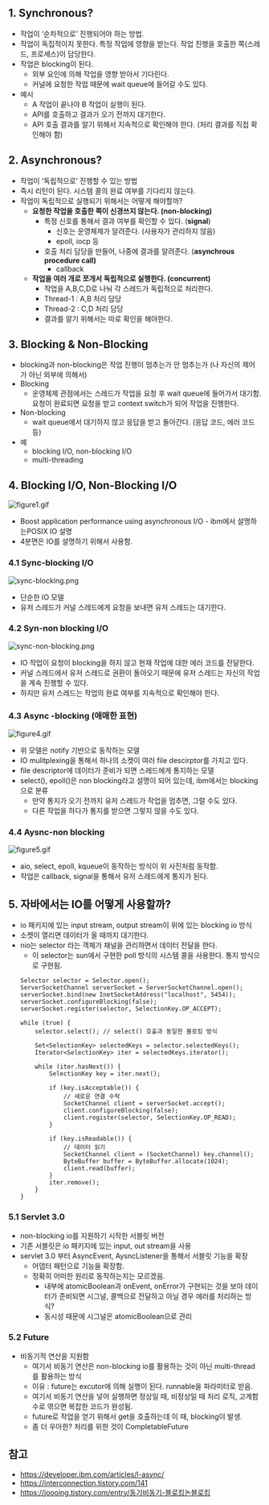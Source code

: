 ## 1. Synchronous?

- 작업이 ‘순차적으로’ 진행되어야 하는 방법.
- 작업이 독집적이지 못한다. 특정 작업에 영향을 받는다. 작업 진행을 호출한 쪽(스레드, 프로세스)이 담당한다.
- 작업은 blocking이 된다.
    - 외부 요인에 의해 작업을 영향 받아서 기다린다.
    - 커널에 요청한 작업 때문에 wait queue에 들어갈 수도 있다.
- 예시
    - A 작업이 끝나야 B 작업이 실행이 된다.
    - API를 호출하고 결과가 오기 전까지 대기한다.
    - API 호출 결과를 알기 위해서 지속적으로 확인해야 한다. (처리 결과를 직접 확인해야 함)

## 2. Asynchronous?

- 작업이 ‘독립적으로’ 진행할 수 있는 방법
- 즉시 리턴이 된다. 시스템 콜의 완료 여부를 기다리지 않는다.
- 작업이 독립적으로 실행되기 위해서는 어떻게 해야할까?
    - **요청한 작업을 호출한 쪽이 신경쓰지 않는다. (non-blocking)**
        - 특정 신호를 통해서 결과 여부를 확인할 수 있다. (**signal**)
            - 신호는 운영체제가 알려준다. (사용자가 관리하지 않음)
            - epoll, iocp 등
        - 호출 처리 담당을 만들어, 나중에 결과를 알려준다. (**asynchrous procedure call)**
            - callback
    - **작업을 여러 개로 쪼개서 독립적으로 실행한다. (concurrent)**
        - 작업을 A,B,C,D로 나눠 각 스레드가 독립적으로 처리한다.
        - Thread-1 : A,B 처리 담당
        - Thread-2 : C,D 처리 담당
        - 결과를 알기 위해서는 따로 확인을 해야한다.

## 3. Blocking & Non-Blocking

- blocking과 non-blocking은 작업 진행이 멈추는가 안 멈추는가 (나 자신의 제어가 아닌 외부에 의해서)
- Blocking
    - 운영체제 관점에서는 스레드가 작업을 요청 후 wait queue에 들어가서 대기함. 요청이 완료되면 요청을 받고 context switch가 되어 작업을 진행한다.
- Non-blocking
    - wait queue에서 대기하지 않고 응답을 받고 돌아간다. (응답 코드, 에러 코드 등)
- 예
    - blocking I/O, non-blocking I/O
    - multi-threading

## 4. Blocking I/O, Non-Blocking I/O

![figure1.gif](https://developer.ibm.com/developer/default/articles/l-async/images/figure1.gif)

- Boost application performance using asynchronous I/O - ibm에서 설명하는POSIX IO 설명
- 4분면은 IO를 설명하기 위해서 사용함.

### 4.1 Sync-blocking I/O

![sync-blocking.png](https://developer.ibm.com/developer/default/articles/l-async/images/figure2.gif)

- 단순한 IO 모델
- 유저 스레드가 커널 스레드에게 요청을 보내면 유저 스레드는 대기한다.

### 4.2 Syn-non blocking I/O

![sync-non-blocking.png](https://developer.ibm.com/developer/default/articles/l-async/images/figure3.gif)

- IO 작업이 요청이 blocking을 하지 않고 현재 작업에 대한 에러 코드를 전달한다.
- 커널 스레드에서 유저 스레드로 권환이 돌아오기 때문에 유저 스레드는 자신의 작업을 계속 진행할 수 있다.
- 하지만 유저 스레드는 작업의 완료 여부를 지속적으로 확인해야 한다.

### 4.3 Async -blocking (애매한 표현)

![figure4.gif](https://developer.ibm.com/developer/default/articles/l-async/images/figure4.gif)

- 위 모델은 notify 기반으로 동작하는 모델
- IO mulitplexing을 통해서 하나의 소켓이 여러 file descirptor를 가지고 있다.
- file descriptor에 데이터가 준비가 되면 스레드에게 통지하는 모델
- select(), epoll()은 non blocking라고 설명이 되어 있는데, ibm에서는 blocking으로 분류
    - 만약 통지가 오기 전까지 유저 스레드가 작업을 멈추면, 그럴 수도 있다.
    - 다른 작업을 하다가 통지를 받으면 그렇지 않을 수도 있다.

### 4.4 Aysnc-non blocking

![figure5.gif](https://developer.ibm.com/developer/default/articles/l-async/images/figure5.gif)

- aio, select, epoll, kqueue이 동작하는 방식이 위 사진처럼 동작함.
- 작업은 callback, signal을 통해서 유저 스레드에게 통지가 된다.

## 5. 자바에서는 IO를 어떻게 사용할까?

- io 패키지에 있는 input stream, output stream이 위에 있는 blocking io 방식
- 소켓이 열리면 데이터가 올 때까지 대기한다.
- nio는 selector 라는 객체가 채널을 관리하면서 데이터 전달을 한다.
    - 이 selector는 sun에서 구현한 poll 방식의 시스템 콜을 사용한다. 통지 방식으로 구현됨.
    ```
    Selector selector = Selector.open();
    ServerSocketChannel serverSocket = ServerSocketChannel.open();
    serverSocket.bind(new InetSocketAddress("localhost", 5454));
    serverSocket.configureBlocking(false);
    serverSocket.register(selector, SelectionKey.OP_ACCEPT);

    while (true) {
        selector.select(); // select() 호출과 동일한 블로킹 방식
        
        Set<SelectionKey> selectedKeys = selector.selectedKeys();
        Iterator<SelectionKey> iter = selectedKeys.iterator();
        
        while (iter.hasNext()) {
            SelectionKey key = iter.next();
            
            if (key.isAcceptable()) {
                // 새로운 연결 수락
                SocketChannel client = serverSocket.accept();
                client.configureBlocking(false);
                client.register(selector, SelectionKey.OP_READ);
            }
            
            if (key.isReadable()) {
                // 데이터 읽기
                SocketChannel client = (SocketChannel) key.channel();
                ByteBuffer buffer = ByteBuffer.allocate(1024);
                client.read(buffer);
            }
            iter.remove();
        }
    }
    ```

### 5.1 Servlet 3.0

- non-blocking io를 지원하기 시작한 서블릿 버전
- 기존 서블릿은 io 패키지에 있는 input, out stream을 사용
- servlet 3.0 부터 AsyncEvent, AysncListener을 통해서 서블릿 기능을 확장
    - 어뎁터 패턴으로 기능을 확장함.
    - 정확히 어떠한 원리로 동작하는지는 모르겠음.
        - 내부에 atomicBoolean과 onEvent, onError가 구현되는 것을 보아 데이터가 준비되면 시그널, 콜백으로 전달하고 아닐 경우 에러를 처리하는 방식?
        - 동시성 때문에 시그널은 atomicBoolean으로 관리

### 5.2 Future

- 비동기적 연산을 지원함
    - 여기서 비동기 연산은 non-blocking io를 활용하는 것이 아닌 multi-thread를 활용하는 방식
    - 이유 : future는 excutor에 의해 실행이 된다. runnable을 파라미터로 받음.
    - 여기서 비동기 연산을 넣어 실행하면 정상일 때, 비정상일 때 처리 로직, 고계함수로 엮으면 복잡한 코드가 완성됨.
    - future로 작업을 얻기 위해서 get을 호출하는데 이 때, blocking이 발생.
    - 좀 더 우아한? 처리를 위한 것이 CompletableFuture

## 참고
- https://developer.ibm.com/articles/l-async/
- https://interconnection.tistory.com/141
- https://joooing.tistory.com/entry/동기비동기-블로킹논블로킹
